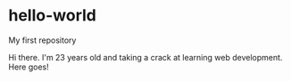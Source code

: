 hello-world
===========

My first repository

Hi there. I'm 23 years old and taking a crack at learning web development. Here goes!

